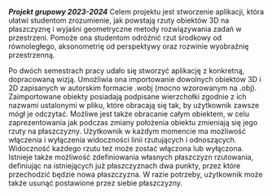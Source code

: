 ***Projekt grupowy 2023-2024***
Celem projektu jest stworzenie aplikacji, która ułatwi studentom zrozumienie, jak powstają rzuty obiektów 3D na płaszczyznę i wyjaśni geometryczne metody rozwiązywania zadań w przestrzeni. Pomoże ona studentom odróżnić rzut środkowy od równoległego, aksonometrię od perspektywy oraz rozwinie wyobraźnię przestrzenną.


Po dwóch semestrach pracy udało się stworzyć aplikację z konkretną, dopracowaną
wizją. Umożliwia ona importowanie dowolnych obiektów 3D i 2D zapisanych w autorskim
formacie .wobj (mocno wzorowanym na .obj). Zaimportowane obiekty posiadają
podpisane wierzchołki zgodnie z ich nazwami ustalonymi w pliku, które obracają się tak,
by użytkownik zawsze mógł je odczytać. Możliwe jest także obracanie całym obiektem,
w celu zaprezentowania jak podczas zmiany położenia obiektu zmieniają się jego rzuty na
płaszczyzny. Użytkownik w każdym momencie ma możliwość włączenia i wyłączenia
widoczności linii rzutujących i odnoszących. Widoczność każdego rzutu też może zostać
włączona lub wyłączona. Istnieje także możliwość zdefiniowania własnych płaszczyzn
rzutowania, definiując na istniejących już płaszczyznach dwa punkty, przez które
przechodzić będzie nowa płaszczyzna. W razie potrzeby, użytkownik może także usunąć
postawione przez siebie płaszczyzny.